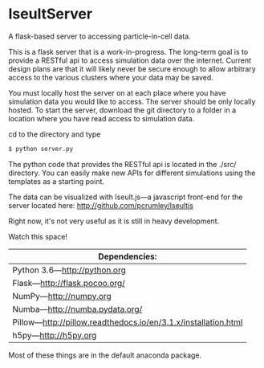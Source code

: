 # IseultServer
A flask-based server to accessing particle-in-cell data.

This is a flask server that is a work-in-progress.
The long-term goal is to provide a RESTful api to access simulation data over the internet. 
Current design plans are that it will likely never be secure enough to allow arbitrary access 
to the various clusters where your data may be saved.

You must locally host the server on at each place where you have simulation data you would like to 
access. The server should be only locally hosted. To start the server, download the git directory
to a folder in a location where you have read access to simulation data.

cd to the directory and type
```bash
$ python server.py
```

The python code that provides the RESTful api is located in the ./src/ directory. 
You can easily make new APIs for different simulations using the templates as a starting point.

The data can be visualized with Iseult.js&mdash;a javascript front-end for the server located here: 
http://github.com/pcrumley/Iseultjs

Right now, it's not very useful as it is still in heavy development.

Watch this space!


| Dependencies: |
| ------------ |
| Python 3.6&mdash;http://python.org |
| Flask&mdash;http://flask.pocoo.org/ |
| NumPy&mdash;http://numpy.org |
| Numba&mdash;http://numba.pydata.org/ |
| Pillow&mdash;http://pillow.readthedocs.io/en/3.1.x/installation.html |
| h5py&mdash;http://h5py.org |
Most of these things are in the default anaconda package.
